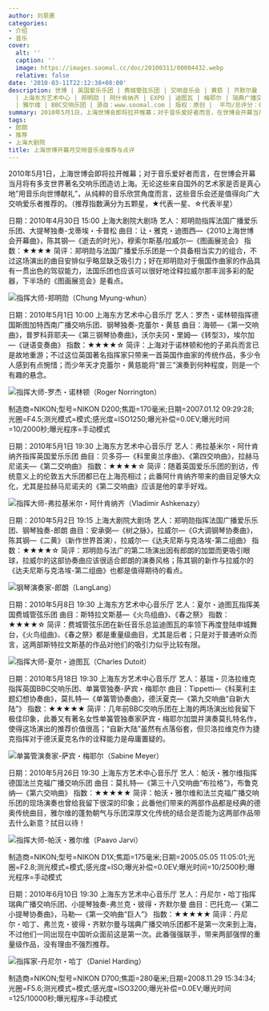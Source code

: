 ```yaml
---
author: 刘恩惠
categories:
- 介绍
- 音乐
cover:
  alt: ''
  caption: ''
  image: https://images.soomal.cc/doc/20100311/00004432.webp
  relative: false
date: '2010-03-11T22:12:38+08:00'
description: 世博 | 英国爱乐乐团 | 费城管弦乐团 | 交响音乐会 | 黄慈 | 齐默尔曼 | 诺林顿 | 斯图加特西南广播交响乐团 | 法兰克福广播交响乐团
  | 上海东方艺术中心 | 郑明勋 | 阿什肯纳齐 | EXPO | 迪图瓦 | 梅耶尔 | 瑞典广播交响乐团 | 法国广播爱乐乐团 | 哈丁 | 卡普松 | 贝洛拉维克
  | 雅尔维 | BBC交响乐团 | 源自：www.soomal.com | 版权：原创 |  平均/总评分：09.50/57
summary: 2010年5月1日，上海世博会即将拉开帷幕；对于音乐爱好者而言，在世博会开幕当月将有多支世界著名交响乐团造访上海。无论这些来自国外的艺术家是否是真心地”用音乐向世博献礼”，从纯粹的音乐欣赏角度而言，这些音乐会还是值得……
tags:
- 郎朗
- 推荐
- 上海大剧院
title: 上海世博开幕月交响音乐会推荐与点评
---
```


2010年5月1日，上海世博会即将拉开帷幕；对于音乐爱好者而言，在世博会开幕当月将有多支世界著名交响乐团造访上海。无论这些来自国外的艺术家是否是真心地”用音乐向世博献礼”，从纯粹的音乐欣赏角度而言，这些音乐会还是值得向广大交响爱乐者推荐的。（推荐指数满分为五颗星，★代表一星、☆代表半星）

日期：2010年4月30日 15:00 上海大剧院大剧场
艺人：郑明勋指挥法国广播爱乐乐团、大提琴独奏-戈蒂埃・卡普松
曲目：让・雅克・迪图西―《2010上海世博会开幕曲》，陈其钢―《逝去的时光》，穆索尔斯基/拉威尔―《图画展览会》
指数：★★★★
简评：郑明勋与法国广播爱乐乐团是一个具备相当实力的组合，不过这场演出的曲目安排似乎略显缺乏吸引力；好在郑明勋对于俄国作曲家的作品具有一贯出色的驾驭能力，法国乐团也应该可以很好地诠释拉威尔那丰润多彩的配器，下半场的《图画展览会》是看点。

![指挥大师-郑明勋（Chung Myung-whun）](https://images.soomal.cc/doc/20100311/00004429.webp)





日期：2010年5月1日 10:00 上海东方艺术中心音乐厅
艺人：罗杰・诺林顿指挥德国斯图加特西南广播交响乐团、钢琴独奏-克蕾尔・黄慈
曲目：海顿―《第一交响曲》，普罗科菲耶夫―《第三钢琴协奏曲》，沃尔夫冈・里姆―《转型3》，埃尔加―《谜语变奏曲》
指数：★★★★☆
简评：上海对于诺林顿和他的子弟兵而言已是故地重游；不过这位英国著名指挥家只带来一首英国作曲家的传统作品，多少令人感到有点惋惜；而少年天才克蕾尔・黄慈能将“普三”演奏到何种程度，则是一个有趣的悬念。

![指挥大师-罗杰・诺林顿（Roger Norrington）](https://images.soomal.cc/doc/20100311/00004430.webp)

制造商=NIKON;型号=NIKON D200;焦距=170毫米;日期=2007.01.12 09:29:28;光圈=F4.5;测光模式=模式;感光度=ISO1250;曝光补偿=0.0EV;曝光时间=10/2000秒;曝光程序=手动模式



日期：2010年5月1日 19:30 上海东方艺术中心音乐厅
艺人：弗拉基米尔・阿什肯纳齐指挥英国爱乐乐团
曲目：贝多芬―《科里奥兰序曲》、《第四交响曲》，拉赫马尼诺夫―《第二交响曲》
指数：★★★★☆
简评：随着英国爱乐乐团的到访，传统意义上的伦敦五大乐团都已在上海亮相过；此番阿什肯纳齐带来的曲目足够大众化，尤其是拉赫马尼诺夫的《第二交响曲》应该是他的拿手好戏。

![指挥大师-弗拉基米尔・阿什肯纳齐（Vladimir Ashkenazy）](https://images.soomal.cc/doc/20100311/00004431.webp)





日期：2010年5月2日 19:15 上海大剧院大剧场
艺人：郑明勋指挥法国广播爱乐乐团、钢琴独奏-郎朗
曲目：安承弼―《树之脉》，拉威尔―《G大调钢琴协奏曲》，陈其钢―《二黄》（新作世界首演），拉威尔―《达夫尼斯与克洛埃-第二组曲》
指数：★★★★☆
简评：郑明勋与法广的第二场演出因有郎朗的加盟而更吸引眼球，拉威尔的这部协奏曲应该很适合郎朗的演奏风格；陈其钢的新作与拉威尔的《达夫尼斯与克洛埃-第二组曲》也都是值得期待的看点。

![钢琴演奏家-郎朗（LangLang）](https://images.soomal.cc/doc/20100311/00004432.webp)





日期：2010年5月8日 19:30 上海东方艺术中心音乐厅
艺人：夏尔・迪图瓦指挥美国费城管弦乐团
曲目：斯特拉文斯基―《火鸟组曲》、《春之祭》
指数：★★★★☆
简评：费城管弦乐团在新任音乐总监迪图瓦的率领下再度登陆申城舞台，《火鸟组曲》、《春之祭》都是重量级曲目，尤其是后者；只是对于普通听众而言，这两部斯特拉文斯基的作品对他们的吸引力似乎比较有限。

![指挥大师-夏尔・迪图瓦（Charles Dutoit）](https://images.soomal.cc/doc/20100311/00004433.webp)





日期：2010年5月18日 19:30 上海东方艺术中心音乐厅
艺人：基瑞・贝洛拉维克指挥英国BBC交响乐团、单簧管独奏-萨宾・梅耶尔
曲目：Tippetti―《科莱利主题幻想协奏曲》，莫扎特―《单簧管协奏曲》，德沃夏克―《第九交响曲“自新大陆”》
指数：★★★★★
简评：几年前BBC交响乐团在上海的两场演出给我留下极佳印象，此番又有著名女性单簧管独奏家萨宾・梅耶尔加盟并演奏莫扎特名作，使得这场演出的推荐价值很高；“自新大陆”虽然有点落俗套，但贝洛拉维克作为捷克指挥对于德沃夏克名作的诠释能力是毋庸置疑的。

![单簧管演奏家-萨宾・梅耶尔（Sabine Meyer）](https://images.soomal.cc/doc/20100311/00004434.webp)





日期：2010年5月26日 19:30 上海东方艺术中心音乐厅
艺人：帕沃・雅尔维指挥德国法兰克福广播交响乐团
曲目：莫扎特―《第三十八交响曲“布拉格”》，布鲁克纳―《第六交响曲》
指数：★★★★★
简评：帕沃・雅尔维和法兰克福广播交响乐团的现场演奏也曾给我留下很深的印象；此番他们带来的两部作品都是经典的德奥传统曲目，雅尔维的蓬勃朝气与乐团深厚文化传统的结合是否能为这两部作品带去什么新意？拭目以待！

![指挥大师-帕沃・雅尔维（Paavo Jarvi）](https://images.soomal.cc/doc/20100311/00004435.webp)

制造商=NIKON;型号=NIKON D1X;焦距=175毫米;日期=2005.05.05 11:05:01;光圈=F2.8;测光模式=模式;感光度=ISO;曝光补偿=0.0EV;曝光时间=10/2500秒;曝光程序=手动模式



日期：2010年6月10日 19:30 上海东方艺术中心音乐厅
艺人：丹尼尔・哈丁指挥瑞典广播交响乐团、小提琴独奏-弗兰克・彼得・齐默尔曼
曲目：巴托克―《第二小提琴协奏曲》，马勒―《第一交响曲“巨人”》
指数：★★★★★
简评：丹尼尔・哈丁、弗兰克・彼得・齐默尔曼与瑞典广播交响乐团都不是第一次来到上海，不过他们一同出现在中国听众面前这是第一次。此番强强联手，带来两部强悍的重量级作品，没有理由不强烈推荐。

![指挥家-丹尼尔・哈丁（Daniel Harding）](https://images.soomal.cc/doc/20100311/00004436.webp)

制造商=NIKON;型号=NIKON D700;焦距=280毫米;日期=2008.11.29 15:34:34;光圈=F5.6;测光模式=模式;感光度=ISO3200;曝光补偿=0.0EV;曝光时间=125/10000秒;曝光程序=手动模式